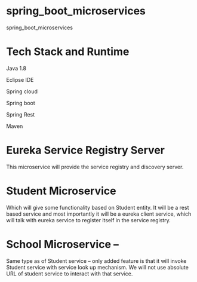 # spring_boot_microservices
spring_boot_microservices

# Tech Stack and Runtime
Java 1.8

Eclipse IDE

Spring cloud

Spring boot

Spring Rest

Maven


# Eureka Service Registry Server 
This microservice will provide the service registry and discovery server.

# Student Microservice
Which will give some functionality based on Student entity. It will be a rest based service and most importantly it will be a eureka client service, which will talk with eureka service to register itself in the service registry.

# School Microservice – 
Same type as of Student service – only added feature is that it will invoke Student service with service look up mechanism. We will not use absolute URL of student service to interact with that service.
